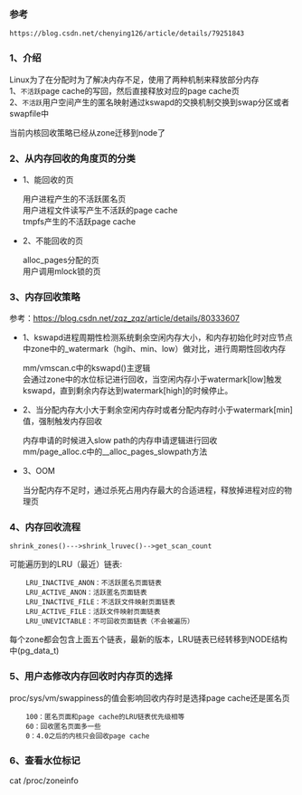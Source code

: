 ### 参考  
```
https://blog.csdn.net/chenying126/article/details/79251843
```

### 1、介绍  

Linux为了在分配时为了解决内存不足，使用了两种机制来释放部分内存  
1、`不活跃`page cache的写回，然后直接释放对应的page cache页  
2、`不活跃`用户空间产生的匿名映射通过kswapd的交换机制交换到swap分区或者swapfile中  

当前内核回收策略已经从zone迁移到node了

### 2、从内存回收的角度页的分类  

- 1、能回收的页  

	用户进程产生的不活跃匿名页  
	用户进程文件读写产生不活跃的page cache  
	tmpfs产生的不活跃page cache  

- 2、不能回收的页  

	alloc_pages分配的页  
	用户调用mlock锁的页  

### 3、内存回收策略  
参考：https://blog.csdn.net/zqz_zqz/article/details/80333607  

- 1、kswapd进程周期性检测系统剩余空闲内存大小，和内存初始化时对应节点中zone中的_watermark（hgih、min、low）做对比，进行周期性回收内存  

	mm/vmscan.c中的kswapd()主逻辑  
	会通过zone中的水位标记进行回收，当空闲内存小于watermark[low]触发kswapd，直到剩余内存达到watermark[high]的时候停止。  

- 2、当分配内存大小大于剩余空闲内存时或者分配内存时小于watermark[min]值，强制触发内存回收  

	内存申请的时候进入slow path的内存申请逻辑进行回收  
	mm/page_alloc.c中的__alloc_pages_slowpath方法  

- 3、OOM

	当分配内存不足时，通过杀死占用内存最大的合适进程，释放掉进程对应的物理页  

### 4、内存回收流程  
`shrink_zones()--->shrink_lruvec()-->get_scan_count`

可能遍历到的LRU（最近）链表:
```
	LRU_INACTIVE_ANON：不活跃匿名页面链表
	LRU_ACTIVE_ANON：活跃匿名页面链表
	LRU_INACTIVE_FILE：不活跃文件映射页面链表
	LRU_ACTIVE_FILE：活跃文件映射页面链表	
	LRU_UNEVICTABLE：不可回收页面链表（不会被遍历）
```
每个zone都会包含上面五个链表，最新的版本，LRU链表已经转移到NODE结构中(pg_data_t)

### 5、用户态修改内存回收时内存页的选择  
proc/sys/vm/swappiness的值会影响回收内存时是选择page cache还是匿名页  
```
	100：匿名页面和page cache的LRU链表优先级相等  
	60：回收匿名页面多一些  
	0：4.0之后的内核只会回收page cache
```

### 6、查看水位标记  
cat /proc/zoneinfo